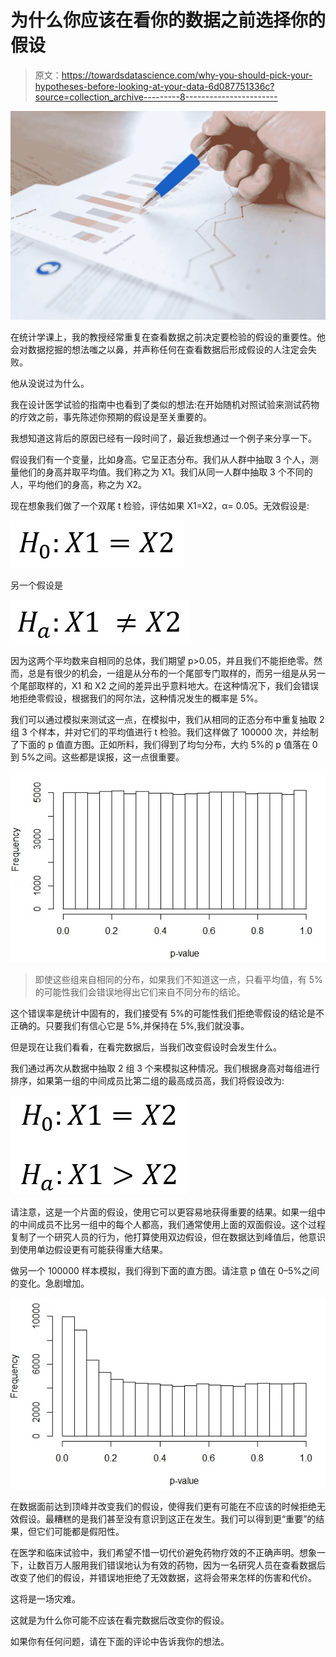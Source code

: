 # 为什么你应该在看你的数据之前选择你的假设

> 原文：<https://towardsdatascience.com/why-you-should-pick-your-hypotheses-before-looking-at-your-data-6d087751336c?source=collection_archive---------8----------------------->

![](img/882b3bb00eabebc6567b84b03fa71597.png)

在统计学课上，我的教授经常重复在查看数据之前决定要检验的假设的重要性。他会对数据挖掘的想法嗤之以鼻，并声称任何在查看数据后形成假设的人注定会失败。

他从没说过为什么。

我在设计医学试验的指南中也看到了类似的想法:在开始随机对照试验来测试药物的疗效之前，事先陈述你预期的假设是至关重要的。

我想知道这背后的原因已经有一段时间了，最近我想通过一个例子来分享一下。

假设我们有一个变量，比如身高。它呈正态分布。我们从人群中抽取 3 个人，测量他们的身高并取平均值。我们称之为 X1。我们从同一人群中抽取 3 个不同的人，平均他们的身高，称之为 X2。

现在想象我们做了一个双尾 t 检验，评估如果 X1=X2，α= 0.05。无效假设是:

![](img/1ef1829375408bf6f459ac8d2e586086.png)

另一个假设是

![](img/412e2fa4212cdce6bc25ad683af8ce6a.png)

因为这两个平均数来自相同的总体，我们期望 p>0.05，并且我们不能拒绝零。然而，总是有很少的机会，一组是从分布的一个尾部专门取样的，而另一组是从另一个尾部取样的，X1 和 X2 之间的差异出乎意料地大。在这种情况下，我们会错误地拒绝零假设，根据我们的阿尔法，这种情况发生的概率是 5%。

我们可以通过模拟来测试这一点，在模拟中，我们从相同的正态分布中重复抽取 2 组 3 个样本，并对它们的平均值进行 t 检验。我们这样做了 100000 次，并绘制了下面的 p 值直方图。正如所料，我们得到了均匀分布，大约 5%的 p 值落在 0 到 5%之间。这些都是误报，这一点很重要。

![](img/e355a8a185e3e10ca134ba688a22c22d.png)

> 即使这些组来自相同的分布，如果我们不知道这一点，只看平均值，有 5%的可能性我们会错误地得出它们来自不同分布的结论。

这个错误率是统计中固有的，我们接受有 5%的可能性我们拒绝零假设的结论是不正确的。只要我们有信心它是 5%,并保持在 5%,我们就没事。

但是现在让我们看看，在看完数据后，当我们改变假设时会发生什么。

我们通过再次从数据中抽取 2 组 3 个来模拟这种情况。我们根据身高对每组进行排序，如果第一组的中间成员比第二组的最高成员高，我们将假设改为:

![](img/d5cbbf74766dde29a9d1582f66049a0e.png)

请注意，这是一个片面的假设，使用它可以更容易地获得重要的结果。如果一组中的中间成员不比另一组中的每个人都高，我们通常使用上面的双面假设。这个过程复制了一个研究人员的行为，他打算使用双边假设，但在数据达到峰值后，他意识到使用单边假设更有可能获得重大结果。

做另一个 100000 样本模拟，我们得到下面的直方图。请注意 p 值在 0–5%之间的变化。急剧增加。

![](img/68624e87bc8b03db261c3655004117dd.png)

在数据面前达到顶峰并改变我们的假设，使得我们更有可能在不应该的时候拒绝无效假设。最糟糕的是我们甚至没有意识到这正在发生。我们可以得到更“重要”的结果，但它们可能都是假阳性。

在医学和临床试验中，我们希望不惜一切代价避免药物疗效的不正确声明。想象一下，让数百万人服用我们错误地认为有效的药物，因为一名研究人员在查看数据后改变了他们的假设，并错误地拒绝了无效数据，这将会带来怎样的伤害和代价。

这将是一场灾难。

这就是为什么你可能不应该在看完数据后改变你的假设。

如果你有任何问题，请在下面的评论中告诉我你的想法。